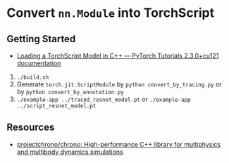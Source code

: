 # Convert `nn.Module` into TorchScript

## Getting Started

- [Loading a TorchScript Model in C++ — PyTorch Tutorials 2.3.0+cu121 documentation](https://pytorch.org/tutorials/advanced/cpp_export.html)

1. `./build.sh`
2. Generate `torch.jit.ScriptModule` by `python convert_by_tracing.py` or by `python convert_by_annotation.py`
3. `./example-app ../traced_resnet_model.pt` or `./example-app ../script_resnet_model.pt`

## Resources

- [projectchrono/chrono: High-performance C++ library for multiphysics and multibody dynamics simulations](https://github.com/projectchrono/chrono)
